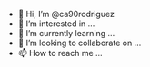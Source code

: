 - 👋 Hi, I’m @ca90rodriguez
- 👀 I’m interested in ...
- 🌱 I’m currently learning ...
- 💞️ I’m looking to collaborate on ...
- 📫 How to reach me ...

<!---
ca90rodriguez/ca90rodriguez is a ✨ special ✨ repository because its `README.md` (this file) appears on your GitHub profile.
You can click the Preview link to take a look at your changes.
--->
